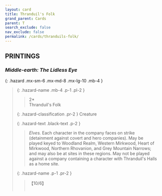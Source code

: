 ```yaml
---
layout: card
title: Thranduil's Folk
grand_parent: Cards
parent: T
search_exclude: false
nav_exclude: false
permalink: /cards/thranduils-folk/
---
```


## PRINTINGS


### _Middle-earth: The Lidless Eye_

{: .hazard .mx-sm-6 .mx-md-8 .mx-lg-10 .mb-4 }
> {: .hazard-name .mb-4 .p-1 .pl-2 }
> > <div class="hazard-mp">2*</div>
> > <div class="card-name">Thranduil's Folk</div>
>
> {: .hazard-classification .pr-2 }
> Creature
>
> {: .hazard-text .black-text .p-2 }
> > _Elves._ Each character in the company faces on strike (detainment against covert and hero companies). May be played keyed to Woodland Realm, Western Mirkwood, Heart of Mirkwood, Northern Rhovanion, and Grey Mountain Narrows; and may also be at sites in these regions. May not be played against a company containing a character with Thranduil's Halls as a home site. 
>
> {: .hazard-name .p-1 .pr-2 }
> > <div class="card-shield">【10/6】</div>
> > <div class="card-corruption">&nbsp;</div>
